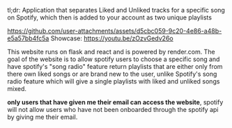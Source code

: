 tl;dr: Application that separates Liked and Unliked tracks for a specific song on Spotify, which then is added to your account as two unique playlists

https://github.com/user-attachments/assets/d5cbc059-9c20-4e86-a48b-e5a57bb4fc5a
Showcase: https://youtu.be/zOzvGedv26o

This website runs on flask and react and is powered by render.com. The goal of the website is to allow spotify users to choose a specific song and have spotify's "song radio" feature return playlists that are either only from there own liked songs or are brand new to the user, unlike Spotify's song radio feature which will give a single playlists with liked and unliked songs mixed.

**only users that have given me their email can access the website**,
spotify will not allow users who have not been onboarded through the spotify api by giving me their email.




